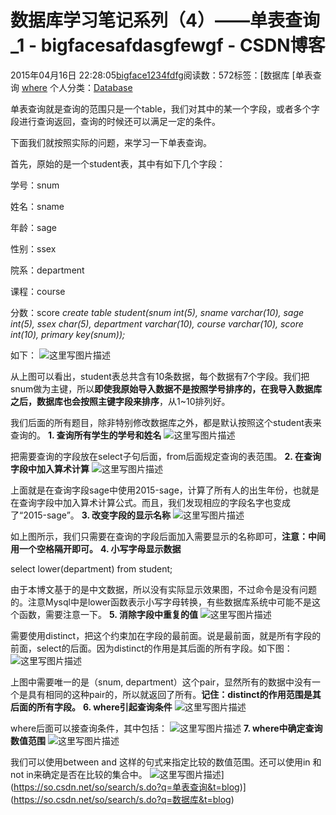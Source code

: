 # 数据库学习笔记系列（4）——单表查询_1 - bigfacesafdasgfewgf - CSDN博客





2015年04月16日 22:28:05[bigface1234fdfg](https://me.csdn.net/puqutogether)阅读数：572标签：[数据库																[单表查询																[where](https://so.csdn.net/so/search/s.do?q=where&t=blog)
个人分类：[Database](https://blog.csdn.net/puqutogether/article/category/2599071)





单表查询就是查询的范围只是一个table，我们对其中的某一个字段，或者多个字段进行查询返回，查询的时候还可以满足一定的条件。 

下面我们就按照实际的问题，来学习一下单表查询。

首先，原始的是一个student表，其中有如下几个字段： 

学号：snum 

姓名：sname 

年龄：sage 

性别：ssex 

院系：department 

课程：course 

分数：score
*create table student(snum int(5), sname varchar(10), sage int(5), ssex char(5), department varchar(10), course varchar(10), score int(10), primary key(snum));*

如下： 
![这里写图片描述](https://img-blog.csdn.net/20150416222116287)

从上图可以看出，student表总共含有10条数据，每个数据有7个字段。我们把snum做为主键，所以**即使我原始导入数据不是按照学号排序的，在我导入数据库之后，数据库也会按照主键字段来排序**，从1~10排列好。 

我们后面的所有题目，除非特别修改数据库之外，都是默认按照这个student表来查询的。
**1. 查询所有学生的学号和姓名**
![这里写图片描述](https://img-blog.csdn.net/20150416212454027)

把需要查询的字段放在select子句后面，from后面规定查询的表范围。
**2. 在查询字段中加入算术计算**
![这里写图片描述](https://img-blog.csdn.net/20150416212806578)

上面就是在查询字段sage中使用2015-sage，计算了所有人的出生年份，也就是在查询字段中加入算术计算公式。而且，我们发现相应的字段名字也变成了“2015-sage”。
**3. 改变字段的显示名称**
![这里写图片描述](https://img-blog.csdn.net/20150416213350964)

如上图所示，我们只需要在查询的字段后面加入需要显示的名称即可，**注意：中间用一个空格隔开即可。**
**4. 小写字母显示数据**

select lower(department) from student; 

由于本博文基于的是中文数据，所以没有实际显示效果图，不过命令是没有问题的。注意Mysql中是lower函数表示小写字母转换，有些数据库系统中可能不是这个函数，需要注意一下。
**5. 消除字段中重复的值**
![这里写图片描述](https://img-blog.csdn.net/20150416215444101)

需要使用distinct，把这个约束加在字段的最前面。说是最前面，就是所有字段的前面，select的后面。因为distinct的作用是其后面的所有字段。如下图： 
![这里写图片描述](https://img-blog.csdn.net/20150416215634035)

上图中需要唯一的是（snum, department）这个pair，显然所有的数据中没有一个是具有相同的这种pair的，所以就返回了所有。**记住：distinct的作用范围是其后面的所有字段。**
**6. where引起查询条件**
![这里写图片描述](https://img-blog.csdn.net/20150416222049327)

where后面可以接查询条件，其中包括： 
![这里写图片描述](https://img-blog.csdn.net/20150416220056646)
**7. where中确定查询数值范围**
![这里写图片描述](https://img-blog.csdn.net/20150416222236016)

我们可以使用between and 这样的句式来指定比较的数值范围。还可以使用in 和not in来确定是否在比较的集合中。 
![这里写图片描述](https://img-blog.csdn.net/20150416222459770)](https://so.csdn.net/so/search/s.do?q=单表查询&t=blog)](https://so.csdn.net/so/search/s.do?q=数据库&t=blog)




